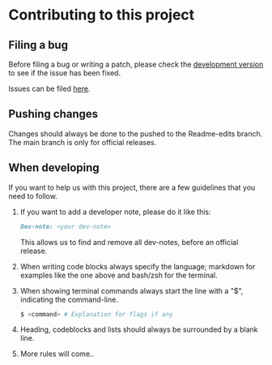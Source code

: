 
# Contributing to this project

## Filing a bug

Before filing a bug or writing a patch, please check the [development version](https://github.com/Reikimann/TuxHub/tree/Readme-edits) to see if the issue has been fixed.

Issues can be filed [here](https://github.com/Reikimann/TuxHub/issues).

## Pushing changes

Changes should always be done to the pushed to the Readme-edits branch. The main branch is only for official releases.

## When developing

If you want to help us with this project, there are a few guidelines that you need to follow.

1. If you want to add a developer note, please do it like this:

    ``` markdown
    Dev-note: <your dev-note>
    ```

    This allows us to find and remove all dev-notes, before an official release.

2. When writing code blocks always specify the language; markdown for examples like the one above and bash/zsh for the terminal.

3. When showing terminal commands always start the line with a "$", indicating the command-line.

    ``` bash
   $ <command> # Explanation for flags if any
    ```

4. Heading, codeblocks and lists should always be surrounded by a blank line.

5. More rules will come..
